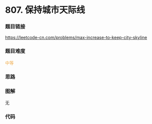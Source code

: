 # 807. 保持城市天际线

### 题目链接

https://leetcode-cn.com/problems/max-increase-to-keep-city-skyline

### 题目难度

<font color=#F0AD4E>中等</font>

### 思路



### 图解

无

### 代码

```python
```